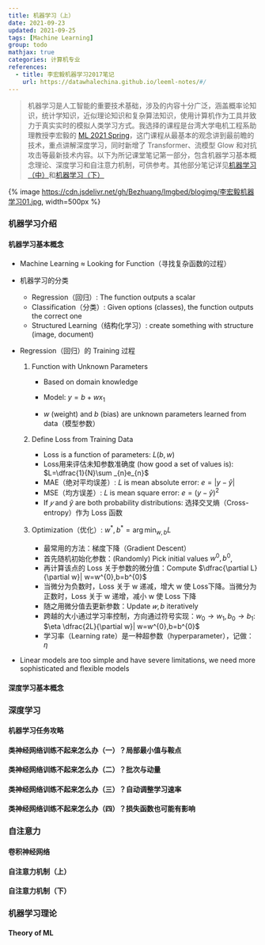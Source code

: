 ```yaml
---
title: 机器学习（上）
date: 2021-09-23
updated: 2021-09-25
tags: [Machine Learning]
group: todo
mathjax: true
categories: 计算机专业
references:
  - title: 李宏毅机器学习2017笔记
    url: https://datawhalechina.github.io/leeml-notes/#/
---
```


> 机器学习是人工智能的重要技术基础，涉及的内容十分广泛，涵盖概率论知识，统计学知识，近似理论知识和复杂算法知识，使用计算机作为工具并致力于真实实时的模拟人类学习方式。我选择的课程是台湾大学电机工程系助理教授李宏毅的 [ML 2021 Spring](https://speech.ee.ntu.edu.tw/~hylee/ml/2021-spring.html)，这门课程从最基本的观念讲到最前瞻的技术，重点讲解深度学习，同时新增了 Transformer、流模型 Glow 和对抗攻击等最新技术内容。以下为所记课堂笔记第一部分，包含机器学习基本概念理论、深度学习和自注意力机制，可供参考。其他部分笔记详见[机器学习（中）](/机器学习2021-中)和[机器学习（下）](/机器学习2021-下)

<!--more-->

{% image https://cdn.jsdelivr.net/gh/Bezhuang/Imgbed/blogimg/李宏毅机器学习01.jpg, width=500px %}

### 机器学习介绍

#### 机器学习基本概念

- Machine Learning ≈ Looking for Function（寻找复杂函数的过程）
- 机器学习的分类
  - Regression（回归）: The function outputs a scalar
  - Classification（分类）: Given options (classes), the function outputs the correct one
  - Structured Learning（结构化学习）: create something with structure (image, document)

- Regression（回归）的 Training 过程

  1. Function with Unknown Parameters

     - Based on domain knowledge

     - Model: $y=b+w x_1$
     - $w$ (weight) and $b$ (bias) are unknown parameters learned from data（模型参数）

  2. Define Loss from Training Data

     - Loss is a function of parameters: $L(b,w)$
     - Loss用来评估未知参数准确度 (how good a set of values is): $L=\dfrac{1}{N}\sum _{n}e_{n}$
     - MAE（绝对平均误差）: 𝐿 is mean absolute error: $e=\left|y-\widehat{y}\right|$
     - MSE（均方误差）: 𝐿 is mean square error: $e=\left( y-\widehat{y}\right)^{2}$
     - If $𝑦$ and $\widehat{y}$ are both probability distributions: 选择交叉熵（Cross-entropy）作为 Loss 函数

  3. Optimization（优化）: $w^{\ast },b^{\ast }=\arg \min _{w,b}L$

     - 最常用的方法：梯度下降（Gradient Descent）
     - 首先随机初始化参数：(Randomly) Pick initial values $w^0,b^0$,
     - 再计算该点的 Loss 关于参数的微分值：Compute $\dfrac{\partial L}{\partial w}| w=w^{0},b=b^{0}$
     - 当微分为负数时，Loss 关于 w 递减，增大 w 使 Loss下降。当微分为正数时，Loss 关于 w 递增，减小 w 使 Loss 下降
     - 随之用微分值去更新参数：Update $𝑤,b$ iteratively 
     - 跨越的大小通过学习率控制，方向通过符号实现：$w_{0}\rightarrow w_{1},b_{0}\rightarrow b_{1}$: $\eta \dfrac{2L}{\partial w}| w=w^{0},b=b^{0}$
     - 学习率（Learning rate）是一种超参数（hyperparameter），记做：$\eta$

- Linear models are too simple and have severe limitations, we need more sophisticated and flexible models

#### 深度学习基本概念





### 深度学习

#### 机器学习任务攻略

#### 类神经网络训练不起来怎么办（一）？局部最小值与鞍点

#### 类神经网络训练不起来怎么办（二）？批次与动量

#### 类神经网络训练不起来怎么办（三）？自动调整学习速率

#### 类神经网络训练不起来怎么办（四）？损失函数也可能有影响



### 自注意力

#### 卷积神经网络

#### 自注意力机制（上）

#### 自注意力机制（下）



### 机器学习理论

#### Theory of ML

